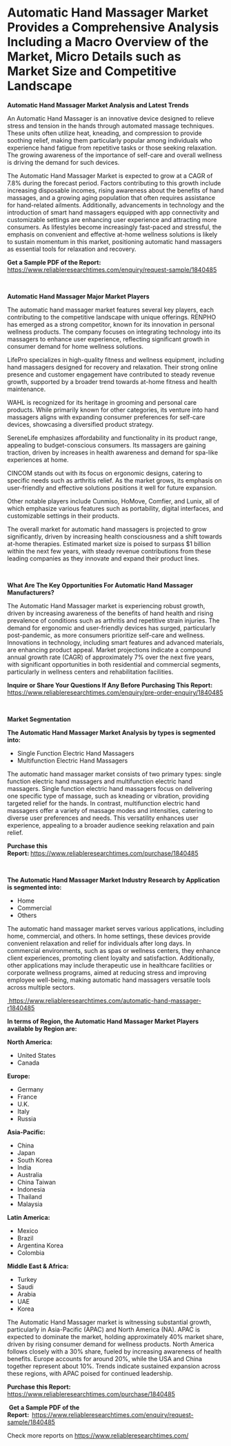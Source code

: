 <p><h1>Automatic Hand Massager Market Provides a Comprehensive Analysis Including a Macro Overview of the Market, Micro Details such as Market Size and Competitive Landscape</h1></p><p><strong>Automatic Hand Massager Market Analysis and Latest Trends</strong></p>
<p><p>An Automatic Hand Massager is an innovative device designed to relieve stress and tension in the hands through automated massage techniques. These units often utilize heat, kneading, and compression to provide soothing relief, making them particularly popular among individuals who experience hand fatigue from repetitive tasks or those seeking relaxation. The growing awareness of the importance of self-care and overall wellness is driving the demand for such devices.</p><p>The Automatic Hand Massager Market is expected to grow at a CAGR of 7.8% during the forecast period. Factors contributing to this growth include increasing disposable incomes, rising awareness about the benefits of hand massages, and a growing aging population that often requires assistance for hand-related ailments. Additionally, advancements in technology and the introduction of smart hand massagers equipped with app connectivity and customizable settings are enhancing user experience and attracting more consumers. As lifestyles become increasingly fast-paced and stressful, the emphasis on convenient and effective at-home wellness solutions is likely to sustain momentum in this market, positioning automatic hand massagers as essential tools for relaxation and recovery.</p></p>
<p><strong>Get a Sample PDF of the Report:&nbsp;</strong> <a href="https://www.reliableresearchtimes.com/enquiry/request-sample/1840485?utm_campaign=3518&utm_medium=2&utm_source=Github&utm_content=ia&utm_term=05042025&utm_id=automatic-hand-massager">https://www.reliableresearchtimes.com/enquiry/request-sample/1840485</a></p>
<p>&nbsp;</p>
<p><strong>Automatic Hand Massager Major Market Players</strong></p>
<p><p>The automatic hand massager market features several key players, each contributing to the competitive landscape with unique offerings. RENPHO has emerged as a strong competitor, known for its innovation in personal wellness products. The company focuses on integrating technology into its massagers to enhance user experience, reflecting significant growth in consumer demand for home wellness solutions.</p><p>LifePro specializes in high-quality fitness and wellness equipment, including hand massagers designed for recovery and relaxation. Their strong online presence and customer engagement have contributed to steady revenue growth, supported by a broader trend towards at-home fitness and health maintenance.</p><p>WAHL is recognized for its heritage in grooming and personal care products. While primarily known for other categories, its venture into hand massagers aligns with expanding consumer preferences for self-care devices, showcasing a diversified product strategy.</p><p>SereneLife emphasizes affordability and functionality in its product range, appealing to budget-conscious consumers. Its massagers are gaining traction, driven by increases in health awareness and demand for spa-like experiences at home.</p><p>CINCOM stands out with its focus on ergonomic designs, catering to specific needs such as arthritis relief. As the market grows, its emphasis on user-friendly and effective solutions positions it well for future expansion.</p><p>Other notable players include Cunmiso, HoMove, Comfier, and Lunix, all of which emphasize various features such as portability, digital interfaces, and customizable settings in their products.</p><p>The overall market for automatic hand massagers is projected to grow significantly, driven by increasing health consciousness and a shift towards at-home therapies. Estimated market size is poised to surpass $1 billion within the next few years, with steady revenue contributions from these leading companies as they innovate and expand their product lines.</p></p>
<p>&nbsp;</p>
<p><strong>What Are The Key Opportunities For Automatic Hand Massager Manufacturers?</strong></p>
<p><p>The Automatic Hand Massager market is experiencing robust growth, driven by increasing awareness of the benefits of hand health and rising prevalence of conditions such as arthritis and repetitive strain injuries. The demand for ergonomic and user-friendly devices has surged, particularly post-pandemic, as more consumers prioritize self-care and wellness. Innovations in technology, including smart features and advanced materials, are enhancing product appeal. Market projections indicate a compound annual growth rate (CAGR) of approximately 7% over the next five years, with significant opportunities in both residential and commercial segments, particularly in wellness centers and rehabilitation facilities.</p></p>
<p><strong>Inquire or Share Your Questions If Any Before Purchasing This Report:</strong> <a href="https://www.reliableresearchtimes.com/enquiry/pre-order-enquiry/1840485?utm_campaign=3518&utm_medium=2&utm_source=Github&utm_content=ia&utm_term=05042025&utm_id=automatic-hand-massager">https://www.reliableresearchtimes.com/enquiry/pre-order-enquiry/1840485</a></p>
<p>&nbsp;</p>
<p><strong>Market Segmentation</strong></p>
<p><strong>The Automatic Hand Massager Market Analysis by types is segmented into:</strong></p>
<p><ul><li>Single Function Electric Hand Massagers</li><li>Multifunction Electric Hand Massagers</li></ul></p>
<p><p>The automatic hand massager market consists of two primary types: single function electric hand massagers and multifunction electric hand massagers. Single function electric hand massagers focus on delivering one specific type of massage, such as kneading or vibration, providing targeted relief for the hands. In contrast, multifunction electric hand massagers offer a variety of massage modes and intensities, catering to diverse user preferences and needs. This versatility enhances user experience, appealing to a broader audience seeking relaxation and pain relief.</p></p>
<p><strong>Purchase this Report:&nbsp;</strong><a href="https://www.reliableresearchtimes.com/purchase/1840485?utm_campaign=3518&utm_medium=2&utm_source=Github&utm_content=ia&utm_term=05042025&utm_id=automatic-hand-massager">https://www.reliableresearchtimes.com/purchase/1840485</a></p>
<p>&nbsp;</p>
<p><strong>The Automatic Hand Massager Market Industry Research by Application is segmented into:</strong></p>
<p><ul><li>Home</li><li>Commercial</li><li>Others</li></ul></p>
<p><p>The automatic hand massager market serves various applications, including home, commercial, and others. In home settings, these devices provide convenient relaxation and relief for individuals after long days. In commercial environments, such as spas or wellness centers, they enhance client experiences, promoting client loyalty and satisfaction. Additionally, other applications may include therapeutic use in healthcare facilities or corporate wellness programs, aimed at reducing stress and improving employee well-being, making automatic hand massagers versatile tools across multiple sectors.</p></p>
<p><a href="https://www.reliableresearchtimes.com/automatic-hand-massager-r1840485?utm_campaign=3518&utm_medium=2&utm_source=Github&utm_content=ia&utm_term=05042025&utm_id=automatic-hand-massager">&nbsp;https://www.reliableresearchtimes.com/automatic-hand-massager-r1840485</a></p>
<p><strong>In terms of Region, the Automatic Hand Massager Market Players available by Region are:</strong></p>
<p>
    <p> <strong> North America: </strong>
        <ul>
            <li>United States</li>
            <li>Canada</li>
        </ul>
        </p> 
    <p> <strong> Europe: </strong>
        <ul>
            <li>Germany</li>
            <li>France</li>
            <li>U.K.</li>
            <li>Italy</li>
            <li>Russia</li>
        </ul>
        </p> 
    <p> <strong> Asia-Pacific: </strong>
        <ul>
            <li>China</li>
            <li>Japan</li>
            <li>South Korea</li>
            <li>India</li>
            <li>Australia</li>
            <li>China Taiwan</li>
            <li>Indonesia</li>
            <li>Thailand</li>
            <li>Malaysia</li>
        </ul>
        </p> 
    <p> <strong> Latin America: </strong>
        <ul>
            <li>Mexico</li>
            <li>Brazil</li>
            <li>Argentina Korea</li>
            <li>Colombia</li>
        </ul>
        </p> 
    <p> <strong> Middle East & Africa: </strong>
        <ul>
            <li>Turkey</li>
            <li>Saudi</li>
            <li>Arabia</li>
            <li>UAE</li>
            <li>Korea</li>
        </ul>
    </p>
    </p>
<p><p>The Automatic Hand Massager market is witnessing substantial growth, particularly in Asia-Pacific (APAC) and North America (NA). APAC is expected to dominate the market, holding approximately 40% market share, driven by rising consumer demand for wellness products. North America follows closely with a 30% share, fueled by increasing awareness of health benefits. Europe accounts for around 20%, while the USA and China together represent about 10%. Trends indicate sustained expansion across these regions, with APAC poised for continued leadership.</p></p>
<p><strong>Purchase this Report: </strong><a href="https://www.reliableresearchtimes.com/purchase/1840485?utm_campaign=3518&utm_medium=2&utm_source=Github&utm_content=ia&utm_term=05042025&utm_id=automatic-hand-massager">https://www.reliableresearchtimes.com/purchase/1840485</a></p>
<p>&nbsp;<strong>Get a Sample PDF of the Report:&nbsp;&nbsp;</strong><a href="https://www.reliableresearchtimes.com/enquiry/request-sample/1840485?utm_campaign=3518&utm_medium=2&utm_source=Github&utm_content=ia&utm_term=05042025&utm_id=automatic-hand-massager">https://www.reliableresearchtimes.com/enquiry/request-sample/1840485</a></p>
<p><strong></strong></p>
<p>Check more reports on <a href="https://www.reliableresearchtimes.com/?utm_campaign=3518&utm_medium=2&utm_source=Github&utm_content=ia&utm_term=05042025&utm_id=automatic-hand-massager">https://www.reliableresearchtimes.com/</a></p>